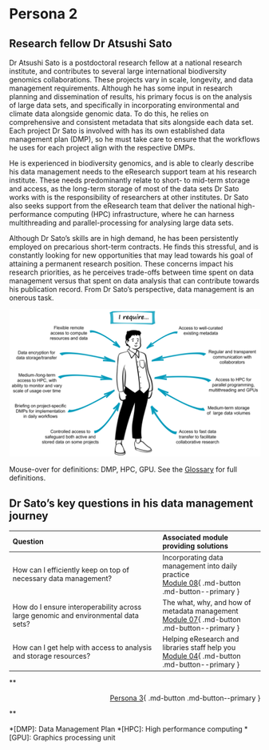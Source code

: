 # Persona 2

## Research fellow Dr Atsushi Sato

Dr Atsushi Sato is a postdoctoral research fellow at a national research institute, and contributes to several large international biodiversity genomics collaborations. These projects vary in scale, longevity, and data management requirements. Although he has some input in research planning and dissemination of results, his primary focus is on the analysis of large data sets, and specifically in incorporating environmental and climate data alongside genomic data. To do this, he relies on comprehensive and consistent metadata that sits alongside each data set. Each project Dr Sato is involved with has its own established data management plan (DMP), so he must take care to ensure that the workflows he uses for each project align with the respective DMPs. 

He is experienced in biodiversity genomics, and is able to clearly describe his data management needs to the eResearch support team at his research institute. These needs predominantly relate to short- to mid-term storage and access, as the long-term storage of most of the data sets Dr Sato works with is the responsibility of researchers at other institutes. Dr Sato also seeks support from the eResearch team that deliver the national high-performance computing (HPC) infrastructure, where he can harness multithreading and parallel-processing for analysing large data sets. 

Although Dr Sato’s skills are in high demand, he has been persistently employed on precarious short-term contracts. He finds this stressful, and is constantly looking for new opportunities that may lead towards his goal of attaining a permanent research position. These concerns impact his research priorities, as he perceives trade-offs between time spent on data management versus that spent on data analysis that can contribute towards his publication record. From Dr Sato’s perspective, data management is an onerous task.

![The data management needs of postdoctoral researcher Dr Atsushi Sato](../figures/Persona2.png)

Mouse-over for definitions: DMP, HPC, GPU. See the [Glossary](https://genomicsaotearoa.github.io/data-management-resources/glossary/) for full definitions. 

## Dr Sato’s key questions in his data management journey

| Question | Associated module providing solutions | 
|:--|:--|
| How can I efficiently keep on top of necessary data management? | Incorporating data management into daily practice <br> [Module 08](https://genomicsaotearoa.github.io/data-management-resources/modules/module08/){ .md-button .md-button--primary } |
| How do I ensure interoperability across large genomic and environmental data sets? | The what, why, and how of metadata management <br> [Module 07](https://genomicsaotearoa.github.io/data-management-resources/modules/module07/){ .md-button .md-button--primary } |
| How can I get help with access to analysis and storage resources? | Helping eResearch and libraries staff help you <br> [Module 04](https://genomicsaotearoa.github.io/data-management-resources/modules/module04/){ .md-button .md-button--primary } |

**<p style="text-align: right;">
[Persona 3](https://genomicsaotearoa.github.io/data-management-resources/personas/persona3/){ .md-button .md-button--primary } 
</p>**

*[DMP]: Data Management Plan
*[HPC]: High performance computing
*[GPU]: Graphics processing unit
